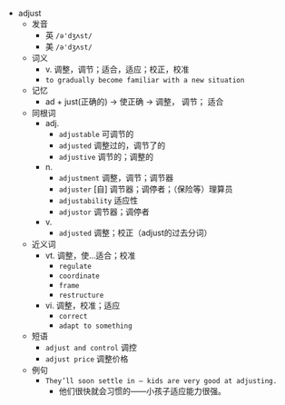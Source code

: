 - adjust
  - 发音
    - 英 `/ə'dʒʌst/`
    - 美 `/ə'dʒʌst/`
  - 词义
    - v. 调整，调节；适合，适应；校正，校准
    - `to gradually become familiar with a new situation`
  - 记忆
    - ad + just(正确的) → 使正确 → 调整， 调节； 适合
  - 同根词
    - adj.
      - `adjustable` 可调节的
      - `adjusted` 调整过的，调节了的
      - `adjustive` 调节的；调整的
    - n.
      - `adjustment` 调整，调节；调节器
      - `adjuster` [自] 调节器；调停者；（保险等）理算员
      - `adjustability` 适应性
      - `adjustor` 调节器；调停者
    - v.
      - `adjusted` 调整；校正（adjust的过去分词）
  - 近义词
    - vt. 调整，使…适合；校准
      - `regulate`
      - `coordinate`
      - `frame`
      - `restructure`
    - vi. 调整，校准；适应
      - `correct`
      - `adapt to something`
  - 短语
    - `adjust and control` 调控 
    - `adjust price` 调整价格 
  - 例句
    - `They’ll soon settle in – kids are very good at adjusting.`
      - 他们很快就会习惯的——小孩子适应能力很强。

